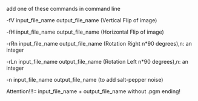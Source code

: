 add one of these commands in command line

-fV input_file_name output_file_name (Vertical Flip of image)

-fH input_file_name output_file_name (Horizontal Flip of image)

-rRn input_file_name output_file_name (Rotation Right n*90 degrees),n: an integer

-rLn input_file_name output_file_name (Rotation Left n*90 degrees),n: an integer

-n input_file_name output_file_name (to add salt-pepper noise)


Attention!!!::  input_file_name + output_file_name without .pgm ending!
 
